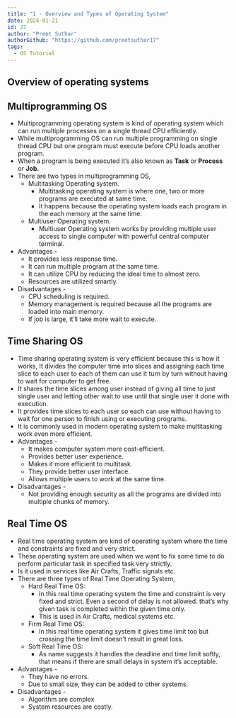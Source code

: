 ```yaml
---
title: "1 - Overview and Types of Operating System"
date: 2024-01-21
id: 27
author: "Preet Suthar"
authorGithub: "https://github.com/preetsuthar17"
tags:
  - OS Tutorial
---
```


## Overview of operating systems

## Multiprogramming OS

- Multiprogramming operating system is kind of operating system which can run multiple processes on a single thread CPU efficiently.
- While multiprogramming OS can run multiple programming on single thread CPU but one program must execute before CPU loads another program.
- When a program is being executed it’s also known as **Task** or **Process** or **Job.**
- There are two types in multiprogramming OS,
  - Multitasking Operating system.
    - Multitasking operating system is where one, two or more programs are executed at same time.
    - It happens because the operating system loads each program in the each memory at the same time.
  - Multiuser Operating system.
    - Multiuser Operating system works by providing multiple user access to single computer with powerful central computer terminal.
- Advantages -
  - It provides less response time.
  - It can run multiple program at the same time.
  - It can utilize CPU by reducing the ideal time to almost zero.
  - Resources are utilized smartly.
- Disadvantages -
  - CPU scheduling is required.
  - Memory management is required because all the programs are loaded into main memory.
  - If job is large, it’ll take more wait to execute.

## Time Sharing OS

- Time sharing operating system is very efficient because this is how it works, It divides the computer time into slices and assigning each time slice to each user to each of them can use it turn by turn without having to wait for computer to get free.
- It shares the time slices among user instead of giving all time to just single user and letting other wait to use until that single user it done with execution.
- It provides time slices to each user so each can use without having to wait for one person to finish using or executing programs.
- It is commonly used in modern operating system to make multitasking work even more efficient.
- Advantages -
  - It makes computer system more cost-efficient.
  - Provides better user experience.
  - Makes it more efficient to multitask.
  - They provide better user interface.
  - Allows multiple users to work at the same time.
- Disadvantages -
  - Not providing enough security as all the programs are divided into multiple chunks of memory.

## Real Time OS

- Real time operating system are kind of operating system where the time and constraints are fixed and very strict.
- These operating system are used when we want to fix some time to do perform particular task in specified task very strictly.
- Is it used in services like Air Crafts, Traffic signals etc.
- There are three types of Real Time Operating System,
  - Hard Real Time OS:
    - In this real time operating system the time and constraint is very fixed and strict. Even a second of delay is not allowed. that’s why given task is completed within the given time only.
    - This is used in Air Crafts, medical systems etc.
  - Firm Real Time OS:
    - In this real time operating system it gives time limit too but crossing the time limit doesn’t result in great loss.
  - Soft Real Time OS:
    - As name suggests it handles the deadline and time limit softly, that means if there are small delays in system it’s acceptable.
- Advantages -
  - They have no errors.
  - Due to small size, they can be added to other systems.
- Disadvantages -
  - Algorithm are complex
  - System resources are costly.
